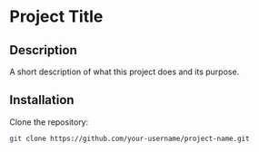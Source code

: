 # Project Title

## Description
A short description of what this project does and its purpose.

## Installation

Clone the repository:
```bash
git clone https://github.com/your-username/project-name.git
